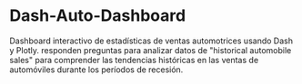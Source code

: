# Dash-Auto-Dashboard
Dashboard interactivo de estadísticas de ventas automotrices usando Dash y Plotly. responden preguntas para analizar datos de "historical automobile sales" para comprender las tendencias históricas en las ventas de automóviles durante los períodos de recesión.
